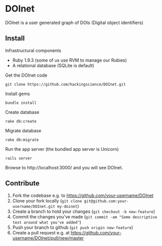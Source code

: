 DOInet
======

DOInet is a user generated graph of DOIs (Digital object identifiers)

## Install

Infrastructural components

 * Ruby 1.9.3 (some of us use RVM to manage our Rubies)
 * A relational database (SQLite is default)

Get the DOInet code

    git clone https://github.com/hackingscience/DOInet.git

Install gems

    bundle install

Create database

    rake db:create

Migrate database

    rake db:migrate

Run the app server (the bundled app server is Unicorn)

    rails server

Browse to http://localhost:3000/ and you will see DOInet.

## Contribute

1. Fork the codebase e.g. to https://github.com/your-username/DOInet
1. Clone your fork locally (`git clone
git@github.com:your-username/DOInet.git my-doinet`)
1. Create a branch to hold your changes (`git checkout -b new-feature`)
1. Commit the changes you've made (`git commit -am "Some descriptive text around
what you've added"`)
1. Push your branch to github (`git push origin new-feature`)
1. Create a pull request e.g. at https://github.com/your-username/DOInet/pull/new/master
